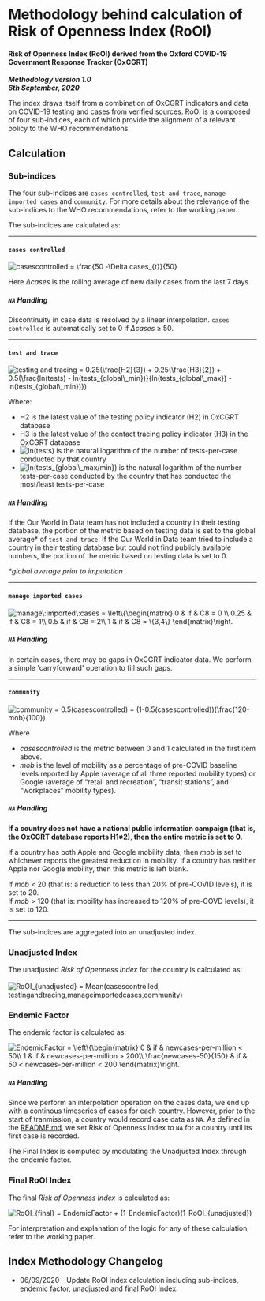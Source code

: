 # Methodology behind calculation of Risk of Openness Index (RoOI)

#### Risk of Openness Index (RoOI) derived from the Oxford COVID-19 Government Response Tracker (OxCGRT)

_**Methodology version 1.0**_  
_**6th September, 2020**_

The index draws itself from a combination of OxCGRT indicators and data on COVID-19 testing and cases from verified sources. RoOI is a composed of four sub-indices, 
each of which provide the alignment of a relevant policy to the WHO recommendations. 

## Calculation

### Sub-indices

The four sub-indices are `cases controlled`, `test and trace`, `manage imported cases` and `community`. For more details about the relevance of the sub-indices to the WHO 
recommendations, refer to the working paper. 

The sub-indices are calculated as: 

---

#### `cases controlled`  

<img src="https://latex.codecogs.com/gif.latex?casescontrolled&space;=&space;\frac{50&space;-\Delta&space;cases_{t}}{50}" title="casescontrolled = \frac{50 -\Delta cases_{t}}{50}" />  

Here _Δcases_ is the rolling average of new daily cases from the last 7 days.

##### **`NA` Handling** 

Discontinuity in case data is resolved by a linear interpolation. `cases controlled` is automatically set to 0 if _Δcases_ ≥ 50. 
  
---

#### `test and trace`

<img src="https://latex.codecogs.com/gif.latex?testing&space;and&space;tracing&space;=&space;0.25(\frac{H2}{3})&space;&plus;&space;0.25(\frac{H3}{2})&space;&plus;&space;0.5(\frac{ln(tests)&space;-&space;ln(tests_{global\_min})}{ln(tests_{global\_max})&space;-&space;ln(tests_{global\_min})})" title="testing and tracing = 0.25(\frac{H2}{3}) + 0.25(\frac{H3}{2}) + 0.5(\frac{ln(tests) - ln(tests_{global\_min})}{ln(tests_{global\_max}) - ln(tests_{global\_min})})" />

Where:
*	H2 is the latest value of the testing policy indicator (H2) in OxCGRT database
*	H3 is the latest value of the contact tracing policy indicator (H3) in the OxCGRT database
*	<img src="https://latex.codecogs.com/gif.latex?ln(tests)" title="ln(tests)" /> is the natural logarithm of the number of tests-per-case conducted by that country
*	<img src="https://latex.codecogs.com/gif.latex?ln(tests_{global\_max/min})" title="ln(tests_{global\_max/min})" /> is the natural logarithm of the number tests-per-case conducted by the country that has conducted the most/least tests-per-case

##### **`NA` Handling**

If the Our World in Data team has not included a country in their testing database, the portion of the metric based on testing data is set to the global average* of `test and trace`.
If the Our World in Data team tried to include a country in their testing database but could not find publicly available numbers, the portion of the metric based on testing data is set to 0.

_*global average prior to imputation_

---

#### `manage imported cases`

<img src="https://latex.codecogs.com/gif.latex?manage\:imported\:cases&space;=&space;\left\{\begin{matrix}&space;0&space;&&space;if&space;&&space;C8&space;=&space;0&space;\\&space;0.25&space;&&space;if&space;&&space;C8&space;=&space;1\\&space;0.5&space;&&space;if&space;&&space;C8&space;=&space;2\\&space;1&space;&&space;if&space;&&space;C8&space;=&space;\{3,4\}&space;\end{matrix}\right." title="manage\:imported\:cases = \left\{\begin{matrix} 0 & if & C8 = 0 \\ 0.25 & if & C8 = 1\\ 0.5 & if & C8 = 2\\ 1 & if & C8 = \{3,4\} \end{matrix}\right." />

##### **`NA` Handling**
In certain cases, there may be gaps in OxCGRT indicator data. We perform a simple 'carryforward' operation to fill such gaps.

---

#### `community`  

<img src="https://latex.codecogs.com/gif.latex?community&space;=&space;0.5(casescontrolled)&space;&plus;&space;(1-0.5(casescontrolled))(\frac{120-mob}{100})" title="community = 0.5(casescontrolled) + (1-0.5(casescontrolled))(\frac{120-mob}{100})" />

Where
* _casescontrolled_ is the metric between 0 and 1 calculated in the first item above.
* _mob_ is the level of mobility as a percentage of pre-COVID baseline levels reported by Apple (average of all three reported mobility types) or Google (average of “retail and recreation”, “transit stations”, and “workplaces” mobility types).

##### **`NA` Handling**

**If a country does not have a national public information campaign (that is, the OxCGRT database reports H1≠2), then the entire metric is set to 0.**  
  
If a country has both Apple and Google mobility data, then _mob_ is set to whichever reports the greatest reduction in mobility.
If a country has neither Apple nor Google mobility, then this metric is left blank.

If _mob_ < 20 (that is: a reduction to less than 20% of pre-COVID levels), it is set to 20.  
If _mob_ > 120 (that is: mobility has increased to 120% of pre-COVD levels), it is set to 120.

--- 

The sub-indices are aggregated into an unadjusted index.

### Unadjusted Index 
The unadjusted *Risk of Openness Index* for the country is calculated as:
 <br/><br/>
 <img src="https://latex.codecogs.com/gif.latex?RoOI_{unadjusted}&space;=&space;Mean(casescontrolled,&space;testingandtracing,manageimportedcases,community)" title="RoOI_{unadjusted} = Mean(casescontrolled, testingandtracing,manageimportedcases,community)" />  

### Endemic Factor

The endemic factor is calculated as:

<img src="https://latex.codecogs.com/gif.latex?EndemicFactor&space;=&space;\left\{\begin{matrix}&space;0&space;&&space;if&space;&&space;newcases\_per\_million&space;<&space;50\\&space;1&space;&&space;if&space;&&space;newcases\_per\_million&space;>&space;200\\&space;\frac{(newcases\_per\_million-50)}{150}&space;&&space;if&space;&&space;50&space;<&space;newcases\_per\_million&space;<&space;200&space;\end{matrix}\right." title="EndemicFactor = \left\{\begin{matrix} 0 & if & newcases-per-million < 50\\ 1 & if & newcases-per-million > 200\\ \frac{newcases-50}{150} & if & 50 < newcases-per-million < 200 \end{matrix}\right." />

##### `NA` Handling

Since we perform an interpolation operation on the cases data, we end up with a continous timeseries of cases for each country. However, prior to the start of tranmission, 
a country would record case data as `NA`. As defined in the [README.md](./writeup.md), we set Risk of Openness Index to `NA` for a country until its first case is recorded.

The Final Index is computed by modulating the Unadjusted Index through the endemic factor.

### Final RoOI Index

The final *Risk of Openness Index* is calculated as:  

<img src="https://latex.codecogs.com/gif.latex?RoOI_{final}&space;=&space;EndemicFactor&space;&plus;&space;(1-EndemicFactor)(1-RoOI_{unadjusted})" title="RoOI_{final} = EndemicFactor + (1-EndemicFactor)(1-RoOI_{unadjusted})" /> 


For interpretation and explanation of the logic for any of these calculation, refer to the working paper. 

## Index Methodology Changelog 

* 06/09/2020 - Update RoOI index calculation including sub-indices, endemic factor, unadjusted and final RoOI Index.



